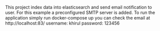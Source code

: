 This project index data into elasticsearch and send email notification to user. For this example a preconfigured SMTP server is added. 
To run the application simply run docker-compose up
you can check the email at http://localhost:83/
username: khirul
password: 123456